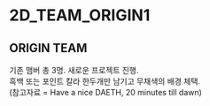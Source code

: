 # 2D_TEAM_ORIGIN1
## ORIGIN TEAM
기존 맴버 총 3명. 새로운 프로젝트 진행.  
흑백 또는 포인트 칼라 한두개만 남기고 무채색의 배경 체택.  
(참고자료 = Have a nice DAETH, 20 minutes till dawn)
